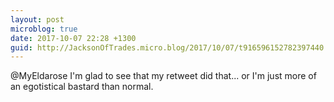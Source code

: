```yaml
---
layout: post
microblog: true
date: 2017-10-07 22:28 +1300
guid: http://JacksonOfTrades.micro.blog/2017/10/07/t916596152782397440.html
---
```

@MyEldarose I'm glad to see that my retweet did that... or I'm just more of an egotistical bastard than normal.

